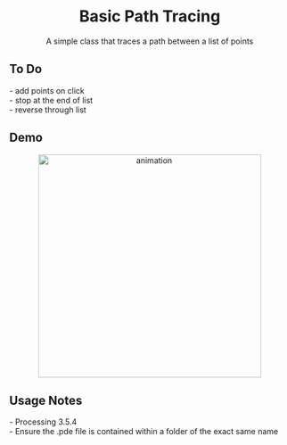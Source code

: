 <h1 align="center">Basic Path Tracing</h1>

<p align="center">
  A simple class that traces a path between a list of points
</p>

## To Do
<p>- add points on click
<br>- stop at the end of list
<br>- reverse through list
</p>
 
## Demo
<p align="center">
  <img alt="animation"
       align="center" 
       width="400" src="https://github.com/yahirRendon/processing-snips/blob/main/path-tracing/path_tracing_ex.gif" />
</p>

## Usage Notes
<p>- Processing 3.5.4
<br>- Ensure the .pde file is contained within a folder of the exact same name
</p>
